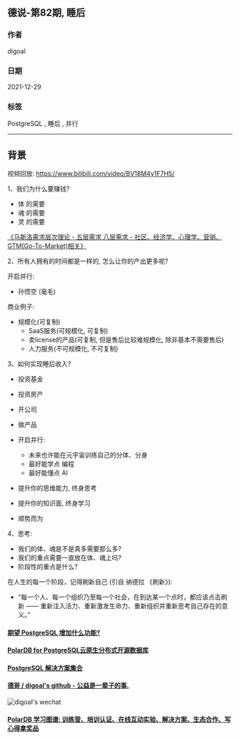 ## 德说-第82期, 睡后 
                          
### 作者                          
digoal                          
                          
### 日期                          
2021-12-29                         
                          
### 标签                       
PostgreSQL , 睡后 , 并行       
                        
----                        
                        
## 背景                        
视频回放: https://www.bilibili.com/video/BV18M4y1F7H5/   
  
  
1、我们为什么要赚钱?   
  
- 体 的需要  
- 魂 的需要  
- 灵 的需要  
  
[《马斯洛需求层次理论 - 五层需求 八层需求 - 社区、经济学、心理学、营销、GTM(Go-To-Market)相关》](../202103/20210310_01.md)    
  
  
2、所有人拥有的时间都是一样的, 怎么让你的产出更多呢?    
  
开启并行:   
- 孙悟空 (毫毛)   
  
商业例子:   
- 规模化(可复制)   
    - SaaS服务(可规模化, 可复制)   
    - 卖license的产品(可复制, 但是售后比较难规模化, 除非基本不需要售后)   
    - 人力服务(不可规模化, 不可复制)   
  
3、如何实现睡后收入? 
  
- 投资基金  
- 投资房产  
- 开公司  
- 做产品  
- 开启并行:   
    - 未来也许能在元宇宙训练自己的分体、分身   
    - 最好能学点 编程   
    - 最好能懂点 AI   
  
- 提升你的思维能力, 终身思考  
- 提升你的知识面, 终身学习  
- 顺势而为  
  
  
4、思考:  
  
- 我们的体、魂是不是真多需要那么多?   
- 我们的重点需要一直放在体、魂上吗?   
- 阶段性的重点是什么?   
  
在人生的每一个阶段，记得刷新自己 (引自 纳德拉 《刷新》):    
- “每一个人、每一个组织乃至每一个社会，在到达某一个点时，都应该点击刷新 —— 重新注入活力、重新激发生命力、重新组织并重新思考自己存在的意义。”   
  
  
  
  
#### [期望 PostgreSQL 增加什么功能?](https://github.com/digoal/blog/issues/76 "269ac3d1c492e938c0191101c7238216")
  
  
#### [PolarDB for PostgreSQL云原生分布式开源数据库](https://github.com/ApsaraDB/PolarDB-for-PostgreSQL "57258f76c37864c6e6d23383d05714ea")
  
  
#### [PostgreSQL 解决方案集合](https://yq.aliyun.com/topic/118 "40cff096e9ed7122c512b35d8561d9c8")
  
  
#### [德哥 / digoal's github - 公益是一辈子的事.](https://github.com/digoal/blog/blob/master/README.md "22709685feb7cab07d30f30387f0a9ae")
  
  
![digoal's wechat](../pic/digoal_weixin.jpg "f7ad92eeba24523fd47a6e1a0e691b59")
  
  
#### [PolarDB 学习图谱: 训练营、培训认证、在线互动实验、解决方案、生态合作、写心得拿奖品](https://www.aliyun.com/database/openpolardb/activity "8642f60e04ed0c814bf9cb9677976bd4")
  
